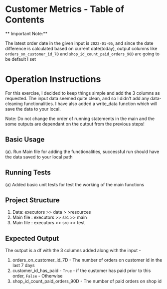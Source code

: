 # Customer Metrics - Table of Contents

** Important Note:** 

The latest order date in the given input is `2022-01-05`, and since the date difference is calculated based on current date(today), output columns like `orders_on_customer_id_7D` and `shop_id_count_paid_orders_90D` are going to be default I set

# Operation Instructions
For this exercise, I decided to keep things simple and add the 3 columns  as requested. The input data seemed quite clean, and so I didn't add any data-cleaning functionalities.
I have also added a write_data function which will save the data to your local.

Note: Do not change the order of running statements in the main and the some outputs are dependant on the
output from the previous steps!

## Basic Usage

(a). Run Main file for adding the functionalities, successful run should have the data saved to your local path

## Running Tests

(a) Added basic unit tests for test the working of the main functions

## Project Structure

1. Data: executors >> data > >resources
2. Main file : executors >> src >> main
3. Main file : executors >> src >> test

## Expected Output

The output is a df with the 3 columns added along with the input - 
1. orders_on_customer_id_7D - The number of orders on customer  id in the last 7 days 
2. customer_id_has_paid - `True` - if the customer has paid prior to this order, `False` - Otherwise
3. shop_id_count_paid_orders_90D - The number of paid orders on shop id
